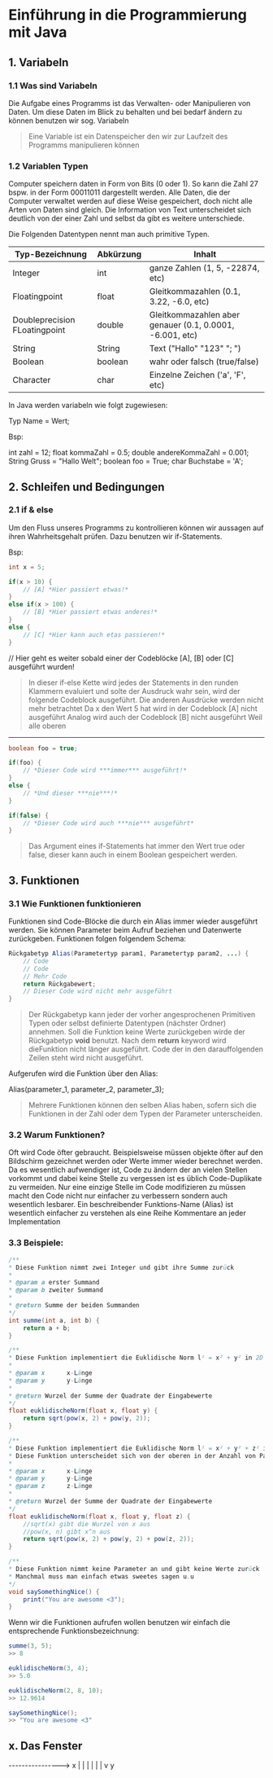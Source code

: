 # Einführung in die Programmierung mit Java

## 1. Variabeln

### 1.1 Was sind Variabeln

Die Aufgabe eines Programms ist das Verwalten- oder Manipulieren von Daten.
Um diese Daten im Blick zu behalten und bei bedarf ändern zu können benutzen wir sog. Variabeln

>Eine Variable ist ein Datenspeicher den wir zur Laufzeit des Programms manipulieren können

### 1.2 Variablen Typen

Computer speichern daten in Form von Bits (0 oder 1). So kann die Zahl 27 bspw. in der Form 00011011 dargestellt werden.
Alle Daten, die der Computer verwaltet werden auf diese Weise gespeichert, doch nicht alle Arten von Daten sind gleich.
Die Information von Text unterscheidet sich deutlich von der einer Zahl und selbst da gibt es weitere unterschiede.

Die Folgenden Datentypen nennt man auch primitive Typen.


| Typ-Bezeichnung               | Abkürzung | Inhalt                                                   |
| ----------------------------- | --------- | -------------------------------------------------------- |
| Integer                       | int       | ganze Zahlen (1, 5, -22874, etc)                         |
| Floatingpoint                 | float     | Gleitkommazahlen (0.1, 3.22, -6.0, etc)                  |
| Doubleprecision FLoatingpoint | double    | Gleitkommazahlen aber genauer (0.1, 0.0001, -6.001, etc) |
| String                        | String    | Text ("Hallo" "123" "; ")                                |
| Boolean                       | boolean   | wahr oder falsch (true/false)                            |
| Character                     | char      | Einzelne Zeichen ('a', 'F', etc)                         |


In Java werden variabeln wie folgt zugewiesen:

Typ Name = Wert;

Bsp:

int zahl = 12;
float kommaZahl = 0.5;
double andereKommaZahl = 0.001;
String Gruss = "Hallo Welt";
boolean foo = True;
char Buchstabe = 'A';

## 2. Schleifen und Bedingungen

### 2.1 if & else

Um den Fluss unseres Programms zu kontrollieren können wir aussagen auf ihren Wahrheitsgehalt prüfen.
Dazu benutzen wir if-Statements.

Bsp:

```Java
int x = 5;

if(x > 10) {
    // [A] *Hier passiert etwas!*
}
else if(x > 100) {
    // [B] *Hier passiert etwas anderes!*
}
else {
    // [C] *Hier kann auch etas passieren!*
}
```

// Hier geht es weiter sobald einer der Codeblöcke [A], [B] oder [C] ausgeführt wurden!

> In dieser if-else Kette wird jedes der Statements in den runden Klammern evaluiert und solte der Ausdruck wahr sein, wird der folgende Codeblock ausgeführt. Die anderen Ausdrücke werden nicht mehr betrachtet
> Da x den Wert 5 hat wird in der Codeblock [A] nicht ausgeführt
> Analog wird auch der Codeblock [B] nicht ausgeführt
> Weil alle oberen 

---

```Java
boolean foo = true;

if(foo) {
    // *Dieser Code wird ***immer*** ausgeführt!*
}
else {
    // *Und dieser ***nie***!*
}

if(false) {
    // *Dieser Code wird auch ***nie*** ausgeführt*
}
```

> Das Argument eines if-Statements hat immer den Wert true oder false, dieser kann auch in einem
> Boolean gespeichert werden.


## 3. Funktionen

### 3.1 Wie Funktionen funktionieren

Funktionen sind Code-Blöcke die durch ein Alias immer wieder ausgeführt werden. Sie können Parameter beim Aufruf beziehen und Datenwerte zurückgeben.
Funktionen folgen folgendem Schema:

```Java
Rückgabetyp Alias(Parametertyp param1, Parametertyp param2, ...) {
    // Code
    // Code
    // Mehr Code
    return Rückgabewert;
    // Dieser Code wird nicht mehr ausgeführt
}
```

> Der Rückgabetyp kann jeder der vorher angesprochenen Primitiven Typen oder selbst definierte Datentypen (nächster Ordner) annehmen. Soll die Funktion keine Werte zurückgeben wirde der Rückgabetyp **void** benutzt.
> Nach dem **return** keyword wird dieFunktion nicht länger ausgeführt. Code der in den darauffolgenden Zeilen steht wird nicht ausgeführt.

Aufgerufen wird die Funktion über den Alias:

Alias(parameter_1, parameter_2, parameter_3);

> Mehrere Funktionen können den selben Alias haben, sofern sich die Funktionen in der Zahl oder dem Typen der Parameter unterscheiden.

### 3.2 Warum Funktionen?

Oft wird Code öfter gebraucht. Beispielsweise müssen objekte öfter auf den Bildschirm gezeichnet werden oder Werte immer wieder berechnet werden.
Da es wesentlich aufwendiger ist, Code zu ändern der an vielen Stellen vorkommt und dabei keine Stelle zu vergessen ist es üblich Code-Duplikate zu vermeiden. Nur eine einzige Stelle im Code modifizieren zu müssen macht den Code nicht nur einfacher zu verbessern sondern auch wesentlich lesbarer.
Ein beschreibender Funktions-Name (Alias) ist wesentlich einfacher zu verstehen als eine Reihe Kommentare an jeder Implementation

### 3.3 Beispiele:

```Java
/**
* Diese Funktion nimmt zwei Integer und gibt ihre Summe zurück
*
* @param a erster Summand
* @param b zweiter Summand
*
* @return Summe der beiden Summanden
*/
int summe(int a, int b) {
    return a + b;
}

/**
* Diese Funktion implementiert die Euklidische Norm l² = x² + y² in 2D
*
* @param x      x-Länge
* @param y      y-Länge
*
* @return Wurzel der Summe der Quadrate der Eingabewerte
*/
float euklidischeNorm(float x, float y) {
    return sqrt(pow(x, 2) + pow(y, 2));
}

/**
* Diese Funktion implementiert die Euklidische Norm l² = x² + y² + z² in 3D
* Diese Funktion unterscheidet sich von der oberen in der Anzahl von Parametern
*
* @param x      x-Länge
* @param y      y-Länge
* @param z      z-Länge
*
* @return Wurzel der Summe der Quadrate der Eingabewerte
*/
float euklidischeNorm(float x, float y, float z) {
    //sqrt(x) gibt die Wurzel von x aus
    //pow(x, n) gibt x^n aus
    return sqrt(pow(x, 2) + pow(y, 2) + pow(z, 2));
}

/**
* Diese Funktion nimmt keine Parameter an und gibt keine Werte zurück
* Manchmal muss man einfach etwas sweetes sagen u.u
*/
void saySomethingNice() {
    print("You are awesome <3");
}
```

Wenn wir die Funktionen aufrufen wollen benutzen wir einfach die entsprechende Funktionsbezeichnung:

```Java
summe(3, 5);
>> 8

euklidischeNorm(3, 4);
>> 5.0

euklidischeNorm(2, 8, 10);
>> 12.9614

saySomethingNice();
>> "You are awesome <3"
```


## x. Das Fenster

----------------> x
|
|
|
|
|
|
v
y